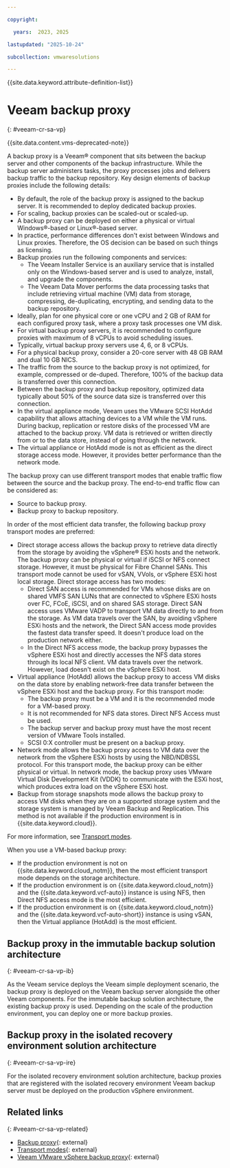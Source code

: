 ```yaml
---

copyright:

  years:  2023, 2025

lastupdated: "2025-10-24"

subcollection: vmwaresolutions

---
```


{{site.data.keyword.attribute-definition-list}}

# Veeam backup proxy
{: #veeam-cr-sa-vp}

{{site.data.content.vms-deprecated-note}}

A backup proxy is a Veeam® component that sits between the backup server and other components of the backup infrastructure. While the backup server administers tasks, the proxy processes jobs and delivers backup traffic to the backup repository. Key design elements of backup proxies include the following details:

* By default, the role of the backup proxy is assigned to the backup server. It is recommended to deploy dedicated backup proxies.
* For scaling, backup proxies can be scaled-out or scaled-up.
* A backup proxy can be deployed on either a physical or virtual Windows®-based or Linux®-based server.
* In practice, performance differences don't exist between Windows and Linux proxies. Therefore, the OS decision can be based on such things as licensing.
* Backup proxies run the following components and services:
   * The Veeam Installer Service is an auxiliary service that is installed only on the Windows-based server and is used to analyze, install, and upgrade the components.
   * The Veeam Data Mover performs the data processing tasks that include retrieving virtual machine (VM) data from storage, compressing, de-duplicating, encrypting, and sending data to the backup repository.
* Ideally, plan for one physical core or one vCPU and 2 GB of RAM for each configured proxy task, where a proxy task processes one VM disk.
* For virtual backup proxy servers, it is recommended to configure proxies with maximum of 8 vCPUs to avoid scheduling issues.
* Typically, virtual backup proxy servers use 4, 6, or 8 vCPUs.
* For a physical backup proxy, consider a 20-core server with 48 GB RAM and dual 10 GB NICS.
* The traffic from the source to the backup proxy is not optimized, for example, compressed or de-duped. Therefore, 100% of the backup data is transferred over this connection.
* Between the backup proxy and backup repository, optimized data typically about 50% of the source data size is transferred over this connection.
* In the virtual appliance mode, Veeam uses the VMware SCSI HotAdd capability that allows attaching devices to a VM while the VM runs. During backup, replication or restore disks of the processed VM are attached to the backup proxy. VM data is retrieved or written directly from or to the data store, instead of going through the network.
* The virtual appliance or HotAdd mode is not as efficient as the direct storage access mode. However, it provides better performance than the network mode.

The backup proxy can use different transport modes that enable traffic flow between the source and the backup proxy. The end-to-end traffic flow can be considered as:

* Source to backup proxy.
* Backup proxy to backup repository.

In order of the most efficient data transfer, the following backup proxy transport modes are preferred:

* Direct storage access allows the backup proxy to retrieve data directly from the storage by avoiding the vSphere® ESXi hosts and the network. The backup proxy can be physical or virtual if iSCSI or NFS connect storage. However, it must be physical for Fibre Channel SANs. This transport mode cannot be used for vSAN, VVols, or vSphere ESXi host local storage. Direct storage access has two modes:
   * Direct SAN access is recommended for VMs whose disks are on shared VMFS SAN LUNs that are connected to vSphere ESXi hosts over FC, FCoE, iSCSI, and on shared SAS storage. Direct SAN access uses VMware VADP to transport VM data directly to and from the storage. As VM data travels over the SAN, by avoiding vSphere ESXi hosts and the network, the Direct SAN access mode provides the fastest data transfer speed. It doesn't produce load on the production network either.
   * In the Direct NFS access mode, the backup proxy bypasses the vSphere ESXi host and directly accesses the NFS data stores through its local NFS client. VM data travels over the network. However, load doesn't exist on the vSphere ESXi host.
* Virtual appliance (HotAdd) allows the backup proxy to access VM disks on the data store by enabling network-free data transfer between the vSphere ESXi host and the backup proxy. For this transport mode:
   * The backup proxy must be a VM and it is the recommended mode for a VM-based proxy.
   * It is not recommended for NFS data stores. Direct NFS Access must be used.
   * The backup server and backup proxy must have the most recent version of VMware Tools installed.
   * SCSI 0:X controller must be present on a backup proxy.
* Network mode allows the backup proxy access to VM data over the network from the vSphere ESXi hosts by using the NBD/NDBSSL protocol. For this transport mode, the backup proxy can be either physical or virtual. In network mode, the backup proxy uses VMware Virtual Disk Development Kit (VDDK) to communicate with the ESXi host, which produces extra load on the vSphere ESXi host.
* Backup from storage snapshots mode allows the backup proxy to access VM disks when they are on a supported storage system and the storage system is managed by Veeam Backup and Replication. This method is not available if the production environment is in {{site.data.keyword.cloud}}.

For more information, see [Transport modes](https://helpcenter.veeam.com/docs/backup/vsphere/transport_modes.html?ver=120).

When you use a VM-based backup proxy:

* If the production environment is not on {{site.data.keyword.cloud_notm}}, then the most efficient transport mode depends on the storage architecture.
* If the production environment is on {{site.data.keyword.cloud_notm}} and the {{site.data.keyword.vcf-auto}} instance is using NFS, then Direct NFS access mode is the most efficient.
* If the production environment is on {{site.data.keyword.cloud_notm}} and the {{site.data.keyword.vcf-auto-short}} instance is using vSAN, then the Virtual appliance (HotAdd) is the most efficient.

## Backup proxy in the immutable backup solution architecture
{: #veeam-cr-sa-vp-ib}

As the Veeam service deploys the Veeam simple deployment scenario, the backup proxy is deployed on the Veeam backup server alongside the other Veeam components. For the immutable backup solution architecture, the existing backup proxy is used. Depending on the scale of the production environment, you can deploy one or more backup proxies.

## Backup proxy in the isolated recovery environment solution architecture
{: #veeam-cr-sa-vp-ire}

For the isolated recovery environment solution architecture, backup proxies that are registered with the isolated recovery environment Veeam backup server must be deployed on the production vSphere environment.

## Related links
{: #veeam-cr-sa-vp-related}

* [Backup proxy](https://helpcenter.veeam.com/docs/backup/vsphere/backup_proxy.html?ver=120){: external}
* [Transport modes](https://helpcenter.veeam.com/docs/backup/vsphere/transport_modes.html?ver=120){: external}
* [Veeam VMware vSphere backup proxy](https://bp.veeam.com/vbr/2_Design_Structures/D_Veeam_Components/D_backup_proxies/vmware_proxies.html#veeam-vmware-vsphere-backup-proxy){: external}
